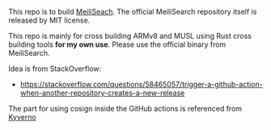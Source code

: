 This repo is to build [MeiliSeach](https://github.com/meilisearch/MeiliSearch/releases).
The official MeiliSearch repository itself is released by MIT license.

This repo is mainly for cross building ARMv8 and MUSL using Rust cross building tools **for my own use**.
Please use the official binary from MeiliSearch.

Idea is from StackOverflow:
- https://stackoverflow.com/questions/58465057/trigger-a-github-action-when-another-repository-creates-a-new-release

The part for using cosign inside the GitHub actions is referenced from [Kyverno](https://github.com/kyverno/kyverno)
